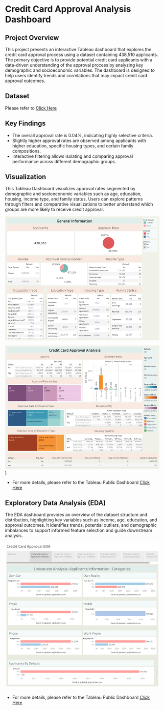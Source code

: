 # Credit Card Approval Analysis Dashboard
## Project Overview
This project presents an interactive Tableau dashboard that explores the credit card approval process using a dataset containing 438,510 applicants. The primary objective is to provide potential credit card applicants with a data-driven understanding of the approval process by analyzing key demographic and socioeconomic variables. The dashboard is designed to help users identify trends and correlations that may impact credit card approval outcomes.
## Dataset
Please refer to [Click Here](https://drive.google.com/file/d/1-EFfYdgkc55GRVwP4DoT_N-54p-xfOPU/view?usp=sharing)
## Key Findings
- The overall approval rate is 0.04%, indicating highly selective criteria.
- Slightly higher approval rates are observed among applicants with higher education, specific housing types, and certain family compositions.
- Interactive filtering allows isolating and comparing approval performance across different demographic groups.
## Visualization
This Tableau Dashboard visualizes approval rates segmented by demographic and socioeconomic variables such as age, education, housing, income type, and family status.  Users can explore patterns through filters and comparative visualizations to better understand which groups are more likely to receive credit approval.

![Front Page](https://github.com/yupengli531/Credit-Card-Approval-Analysis-Dashboard/blob/9b7a66d18a4daf1a8c4c17f1cc9c63f53f248a67/Front%20Page.png)

![Credit Card Approval Analysis](https://github.com/yupengli531/Credit-Card-Approval-Analysis-Dashboard/blob/e89c3a47e05d8af1d364c5f7dfdf797f32722c93/Credit%20Card%20Approval%20Analysis.png))

- For more details, please refer to the Tableau Public Dashboard [Click Here](https://public.tableau.com/views/CreditCardApprovalAnalysis_17453747124030/FrontPage?:language=en-US&:sid=&:redirect=auth&:display_count=n&:origin=viz_share_link)
## Exploratory Data Analysis (EDA)
The EDA dashboard provides an overview of the dataset structure and distribution, highlighting key variables such as income, age, education, and approval outcomes.  It identifies trends, potential outliers, and demographic imbalances to support informed feature selection and guide downstream analysis.

![Univariate Analysis: Application Informations- Categories](https://github.com/yupengli531/Credit-Card-Approval-Analysis-Dashboard/blob/cd68704ddc84b4862d84d1a5262d01427a64d40c/Univariate%20Analysis%3A%20Applications%20Information-%20Categories.png)

- For more details,  please refer to the Tableau Public Dashboard [Click Here](https://public.tableau.com/views/CreditCardApprovalEDA/Story1?:language=en-US&:sid=&:redirect=auth&:display_count=n&:origin=viz_share_link)

